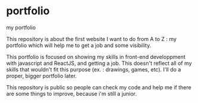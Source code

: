 # portfolio
my portfolio

This repository is about the first website I want to do from A to Z : my portfolio which will help me to get a job and some visibility.

This portfolio is focused on showing my skills in front-end developpment with javascript and ReactJS, and getting a job. This doesn't reflect all of my skills that wouldn't fit this purpose (ex. : drawings, games, etc).
I'll do a proper, bigger portfolio later.

This repository is public so people can check my code and help me if there are some things to improve, because i'm still a junior.
